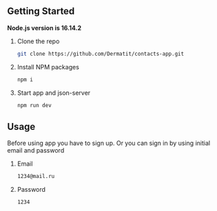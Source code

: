 ## Getting Started

**Node.js version is 16.14.2**

1. Clone the repo
   ```sh
   git clone https://github.com/Dermatit/contacts-app.git
   ```
2. Install NPM packages
   ```sh
   npm i
   ```
3. Start app and json-server
   ```sh
   npm run dev
   ```

## Usage

Before using app you have to sign up. Or you can sign in by using initial email and password

1. Email
   ```sh
   1234@mail.ru
   ```
2. Password
   ```sh
   1234
   ```
